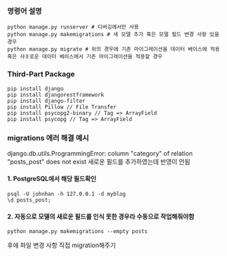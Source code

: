 ### 명령어 설명

```
python manage.py runserver # 디버깅에서만 사용
python manage.py makemigrations # 새 모델 추가 혹은 모델 필드 변경 사항 있을 경우
python manage.py migrate # 위의 경우에 기존 마이그레이션을 데이터 베이스에 적용 혹은 샤ㅐ로운 데이터 베이스에서 기존 마이그레이션을 적용할 경우
```

### Third-Part Package

```
pip install django
pip install djangorestframework
pip install django-filter
pip install Pillow // File Transfer
pip install psycopg2-binary // Tag => ArrayField
pip install psycopg // Tag => ArrayField
```

### migrations 에러 해결 예시

django.db.utils.ProgrammingError: column "category" of relation "posts_post" does not exist
새로운 필드를 추가하였는데 반영이 안됨

#### 1. PostgreSQL에서 해당 필드확인

```
psql -U johnhan -h 127.0.0.1 -d myblog
\d posts_post;
```

#### 2. 자동으로 모델의 새로운 필드를 인식 못한 경우라 수동으로 작업해줘야함

```
python manage.py makemigrations --empty posts
```

후에 파일 변경 사항 직접 migration해주기
